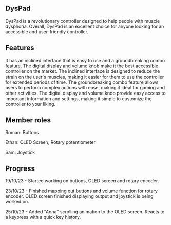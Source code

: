 <h2>DysPad</h2>

DysPad is a revolutionary controller designed to help people with muscle dysphoria. Overall, DysPad is an excellent choice for anyone looking for an accessible and user-friendly controller.

<h2>Features</h2>

It has an inclined interface that is easy to use and a groundbreaking combo feature. The digital display and volume knob make it the best accessible controller on the market. The inclined interface is designed to reduce the strain on the user's muscles, making it easier for them to use the controller for extended periods of time. The groundbreaking combo feature allows users to perform complex actions with ease, making it ideal for gaming and other activities. The digital display and volume knob provide easy access to important information and settings, making it simple to customize the controller to your liking.

<h2>Member roles</h2>

Roman: Buttons

Ethan: OLED Screen, Rotary potentiometer

Sam: Joystick

<h2>Progress</h2>

19/10/23 - Started working on buttons, OLED screen and rotary encoder.

23/10/23 - Finished mapping out buttons and volume function for rotary encoder. OLED screen finished displaying output and joystick is being worked on.

25/10/23 - Added "Anna" scrolling animation to the OLED screen. Reacts to a keypress with a quick key history.
